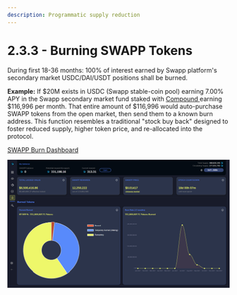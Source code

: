 ```yaml
---
description: Programmatic supply reduction
---
```


# 2.3.3 - Burning SWAPP Tokens

During first 18-36 months: 100% of interest earned by Swapp platform's secondary market USDC/DAI/USDT positions shall be burned.

**Example:** If $20M exists in USDC (Swapp stable-coin pool) earning 7.00% APY in the Swapp secondary market fund staked with [Compound ](https://compound.finance)earning $116,996 per month. That entire amount of $116,996 would auto-purchase SWAPP tokens from the open market, then send them to a known burn address. This function resembles a traditional "stock buy back" designed to foster reduced supply, higher token price, and re-allocated into the protocol.

[SWAPP Burn Dashboard](https://dapp.swapp.ee/burn)

![SWAPP Burn Dashboard](../../.gitbook/assets/burn-screen.jpg)
